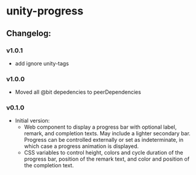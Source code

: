 # unity-progress

## Changelog:

### v1.0.1
- add ignore unity-tags

### v1.0.0
- Moved all @bit depedencies to peerDependencies

### v0.1.0
- Initial version:
  - Web component to display a progress bar with optional label, remark, and completion texts. May include a lighter secondary bar. Progress can be controlled externally or set as indeterminate, in which case a progress animation is displayed.
  - CSS variables to control height, colors and cycle duration of the progress bar, position of the remark text, and color and position of the completion text.
